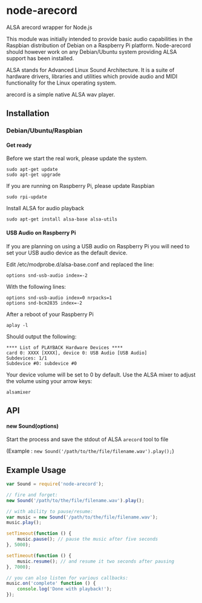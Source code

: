 node-arecord
===========

ALSA arecord wrapper for Node.js

This module was initially intended to provide basic audio capabilities in the Raspbian distribution of Debian on a Raspberry Pi platform. Node-arecord should however work on any Debian/Ubuntu system providing ALSA support has been installed.

ALSA stands for Advanced Linux Sound Architecture. It is a suite of hardware drivers, libraries and utilities which provide audio and MIDI functionality for the Linux operating system.

arecord is a simple native ALSA wav player.

Installation
-----------
### Debian/Ubuntu/Raspbian ###

#### Get ready ####

Before we start the real work, please update the system.
````
sudo apt-get update
sudo apt-get upgrade
````
If you are running on Raspberry Pi, please update Raspbian
````
sudo rpi-update
````

Install ALSA for audio playback
````
sudo apt-get install alsa-base alsa-utils
````

#### USB Audio on Raspberry Pi ####
If you are planning on using a USB audio on Raspberry Pi you will need to set your USB audio device as the default device.

Edit /etc/modprobe.d/alsa-base.conf and replaced the line:
````
options snd-usb-audio index=-2
````
With the following lines:
````
options snd-usb-audio index=0 nrpacks=1
options snd-bcm2835 index=-2
````

After a reboot of your Raspberry Pi
````
aplay -l
````
Should output the following:
````
**** List of PLAYBACK Hardware Devices ****
card 0: XXXX [XXXX], device 0: USB Audio [USB Audio]
Subdevices: 1/1
Subdevice #0: subdevice #0
````

Your device volume will be set to 0 by default. Use the ALSA mixer to adjust the volume using your arrow keys:
````
alsamixer
````

API
---
#### new Sound(options)

Start the process and save the stdout of ALSA `arecord` tool to file

(Example : `new Sound('/path/to/the/file/filename.wav').play();`)



Example Usage
------------

````javascript
var Sound = require('node-arecord');

// fire and forget:
new Sound('/path/to/the/file/filename.wav').play();

// with ability to pause/resume:
var music = new Sound('/path/to/the/file/filename.wav');
music.play();

setTimeout(function () {
	music.pause(); // pause the music after five seconds
}, 5000);

setTimeout(function () {
	music.resume(); // and resume it two seconds after pausing
}, 7000);

// you can also listen for various callbacks:
music.on('complete' function () {
	console.log('Done with playback!');
});
````


